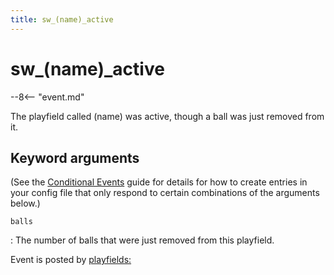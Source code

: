 ```yaml
---
title: sw_(name)_active
---
```


# sw_(name)_active


--8<-- "event.md"

The playfield called (name) was active, though a ball was just removed
from it.

## Keyword arguments

(See the [Conditional Events](overview/conditional.md)
guide for details for how to create entries in your config file that
only respond to certain combinations of the arguments below.)

`balls`

:   The number of balls that were just removed from this playfield.

Event is posted by [playfields:](../config/playfields.md)

